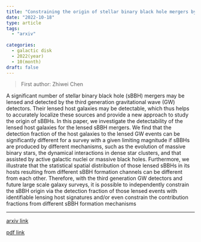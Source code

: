 ```yaml
---
title: "Constraining the origin of stellar binary black hole mergers by detections of their lensed host galaxies and gravitational wave signals"
date: "2022-10-18"
type: article
tags:
  - "arxiv"
  
categories:
  - galactic disk
  - 2022(year)
  - 10(month)
draft: false
---
```

> First author: Zhiwei Chen

 A significant number of stellar binary black hole (sBBH) mergers may be
lensed and detected by the third generation gravitational wave (GW) detectors.
Their lensed host galaxies may be detectable, which thus helps to accurately
localize these sources and provide a new approach to study the origin of sBBHs.
In this paper, we investigate the detectability of the lensed host galaxies for
the lensed sBBH mergers. We find that the detection fraction of the host
galaxies to the lensed GW events can be significantly different for a survey
with a given limiting magnitude if sBBHs are produced by different mechanisms,
such as the evolution of massive binary stars, the dynamical interactions in
dense star clusters, and that assisted by active galactic nuclei or massive
black holes. Furthermore, we illustrate that the statistical spatial
distribution of those lensed sBBHs in its hosts resulting from different sBBH
formation channels can be different from each other. Therefore, with the third
generation GW detectors and future large scale galaxy surveys, it is possible
to independently constrain the sBBH origin via the detection fraction of those
lensed events with identifiable lensing host signatures and/or even constrain
the contribution fractions from different sBBH formation mechanisms

---
[arxiv link](http://arxiv.org/abs/2210.09892v1)

[pdf link](http://arxiv.org/pdf/2210.09892v1)